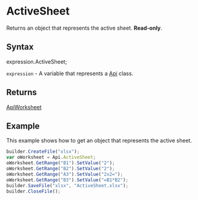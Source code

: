# ActiveSheet

Returns an object that represents the active sheet. **Read-only**.

## Syntax

expression.ActiveSheet;

`expression` - A variable that represents a [Api](../Api.md) class.

## Returns

[ApiWorksheet](../../ApiWorksheet/ApiWorksheet.md)

## Example

This example shows how to get an object that represents the active sheet.

```javascript
builder.CreateFile("xlsx");
var oWorksheet = Api.ActiveSheet;
oWorksheet.GetRange("B1").SetValue("2");
oWorksheet.GetRange("B2").SetValue("2");
oWorksheet.GetRange("A3").SetValue("2x2=");
oWorksheet.GetRange("B3").SetValue("=B1*B2");
builder.SaveFile("xlsx", "ActiveSheet.xlsx");
builder.CloseFile();
```